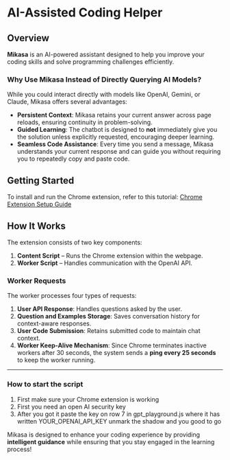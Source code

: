 # AI-Assisted Coding Helper

## Overview
**Mikasa** is an AI-powered assistant designed to help you improve your coding skills and solve programming challenges efficiently.

### Why Use Mikasa Instead of Directly Querying AI Models?
While you could interact directly with models like OpenAI, Gemini, or Claude, Mikasa offers several advantages:
- **Persistent Context**: Mikasa retains your current answer across page reloads, ensuring continuity in problem-solving.
- **Guided Learning**: The chatbot is designed to **not** immediately give you the solution unless explicitly requested, encouraging deeper learning.
- **Seamless Code Assistance**: Every time you send a message, Mikasa understands your current response and can guide you without requiring you to repeatedly copy and paste code.

## Getting Started
To install and run the Chrome extension, refer to this tutorial:
[Chrome Extension Setup Guide](https://developer.chrome.com/docs/extensions/get-started/tutorial/hello-world?hl=he)

## How It Works
The extension consists of two key components:
1. **Content Script** – Runs the Chrome extension within the webpage.
2. **Worker Script** – Handles communication with the OpenAI API.

### Worker Requests
The worker processes four types of requests:
1. **User API Response**: Handles questions asked by the user.
2. **Question and Examples Storage**: Saves conversation history for context-aware responses.
3. **User Code Submission**: Retains submitted code to maintain chat context.
4. **Worker Keep-Alive Mechanism**: Since Chrome terminates inactive workers after 30 seconds, the system sends a **ping every 25 seconds** to keep the worker running.

---


### How to start the script
1. First make sure your Chrome extension is working
2. First you need an open AI security key 
3. After you got it paste the key on row 7 in gpt_playground.js where it has written YOUR_OPENAI_API_KEY unmark the shadow 
and you good to go

Mikasa is designed to enhance your coding experience by providing **intelligent guidance** while ensuring that you stay engaged in the learning process!

